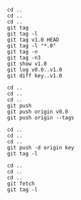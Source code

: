 ```{bash}
cd ..
cd ..
cd ..
git tag
git tag -l
git tag v1.0 HEAD
git tag -l "*.0"
git tag -n
git tag -n3
git show v1.0
git log v0.0..v1.0
git diff key..v1.0
```
```{bash}
cd ..
cd ..
cd ..
git push
git push origin v0.0
git push origin --tags
```
```{bash}
cd ..
cd ..
cd ..
git push -d origin key
git tag -l
```
```{bash}
cd ..
cd ..
cd ..
git fetch
git tag -l
```
